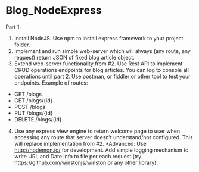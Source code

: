 # Blog_NodeExpress

Part 1:
1. Install NodeJS. Use npm to install express framework to your project folder.
2. Implement and run simple web-server which will always (any route, any request) return JSON of fixed blog article
object.
3. Extend web-server functionality from #2. Use Rest API to implement CRUD operations endpoints for blog articles.
You can log to console all operations until part 2. Use postman, or fiddler or other tool to test your endpoints.
Example of routes:
- GET /blogs
- GET /blogs/{id}
- POST /blogs
- PUT /blogs/{id}
- DELETE /blogs/{id}
4. Use any express view engine to return welcome page to user when accessing any route that server doesn’t
understand/not configured. This will replace implementation from #2.
*Advanced:
Use http://nodemon.io/ for development.
Add simple logging mechanism to write URL and Date info to file per each request (try
https://github.com/winstonjs/winston or any other library).
